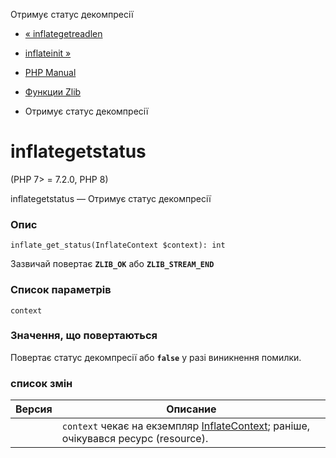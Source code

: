 Отримує статус декомпресії

-   [« inflategetreadlen](function.inflate-get-read-len.html)
    
-   [inflateinit »](function.inflate-init.html)
    
-   [PHP Manual](index.html)
    
-   [Функции Zlib](ref.zlib.html)
    
-   Отримує статус декомпресії
    

# inflategetstatus

(PHP 7> = 7.2.0, PHP 8)

inflategetstatus — Отримує статус декомпресії

### Опис

```methodsynopsis
inflate_get_status(InflateContext $context): int
```

Зазвичай повертає **`ZLIB_OK`** або **`ZLIB_STREAM_END`**

### Список параметрів

`context`

### Значення, що повертаються

Повертає статус декомпресії або **`false`** у разі виникнення помилки.

### список змін

| Версия | Описание                                                                                                        |
|--------|-----------------------------------------------------------------------------------------------------------------|
|        | `context` чекає на екземпляр [InflateContext](class.inflatecontext.html); раніше, очікувався ресурс (resource). |